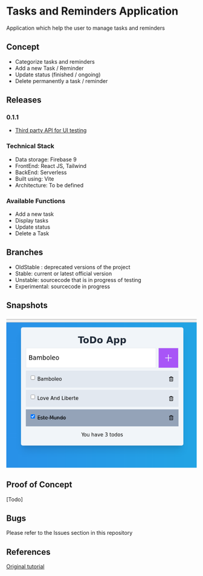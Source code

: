 # Tasks and Reminders Application #

Application which help the user to manage tasks and reminders

## Concept ##
- Categorize tasks and reminders 
- Add a new Task / Reminder
- Update status (finished / ongoing)
- Delete permanently a task / reminder


## Releases ##

### 0.1.1 ###

* [Third party API for UI testing](https://dummyjson.com/)

### Technical Stack ###
* Data storage: Firebase 9 
* FrontEnd: React JS, Tailwind 
* BackEnd: Serverless
* Built using: Vite
* Architecture: To be defined 

### Available Functions ###
* Add a new task
* Display tasks
* Update status
* Delete a Task


## Branches ##
* OldStable : deprecated versions of the project
* Stable: current or latest official version
* Unstable: sourcecode that is in progress of testing
* Experimental: sourcecode in progress

## Snapshots ##
![localhost](./snapshots/view.png)

## Proof of Concept ##
[Todo]


## Bugs ##
Please refer to the Issues section in this repository

## References ###
[Original tutorial](https://youtu.be/drF8HbnW87w?si=MD15WKGIJXGMdCEq)

